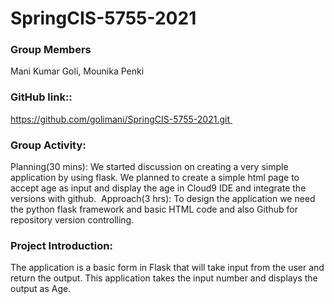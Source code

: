 # SpringCIS-5755-2021

### Group Members
Mani Kumar Goli,
Mounika Penki


### GitHub link:: 
https://github.com/golimani/SpringCIS-5755-2021.git 
### Group Activity:  
Planning(30 mins): We started discussion on creating a very simple application by using flask. We planned to create a simple html page to accept age as input and display the age in Cloud9 IDE and integrate the versions with github.  Approach(3 hrs): To design the application we need the python flask framework and basic HTML code and also Github for repository version controlling. 
### Project Introduction:  
The application is a basic form in Flask that will take input from the user  and return the output. This application takes the input number and displays the output as Age.

